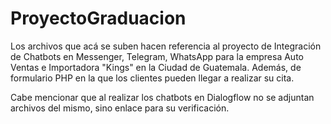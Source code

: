 # ProyectoGraduacion
Los archivos que acá se suben hacen referencia al proyecto de Integración de Chatbots en Messenger, Telegram, WhatsApp para la empresa Auto Ventas e Importadora "Kings" en la Ciudad de Guatemala. Además, de formulario PHP en la que los clientes pueden llegar a realizar su cita. 

Cabe mencionar que al realizar los chatbots en Dialogflow no se adjuntan archivos del mismo, sino enlace para su verificación.
